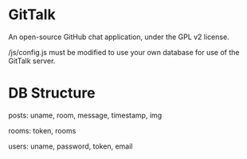 GitTalk
===========

An open-source GitHub chat application, under the GPL v2 license.

/js/config.js must be modified to use your own database for use of the GitTalk server.

DB Structure
===========

posts:
  uname,
  room,
  message,
  timestamp,
  img
  
rooms:
  token,
  rooms

users:
  uname,
  password,
  token,
  email
